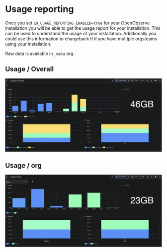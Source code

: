 # Usage reporting


Once you set `ZO_USAGE_REPORTING_ENABLED=true` for your OpenObserve installation you will be able to get the usage report for your installation. This can be used to understand the usage of your installation. Additionally you could use this information to chargeback if if you have multiple orgsteams using your installation.

Raw data is available in `_meta` org.

## Usage / Overall

![Usage report](./screenshots/usage_overall.png)

## Usage / org

![Usage report](./screenshots/usage_org.png)

